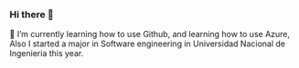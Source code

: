 ### Hi there 👋
🌱 I’m currently learning how to use Github, and learning how to use Azure, Also I started a major in Software engineering in Universidad Nacional de Ingenieria this year.
